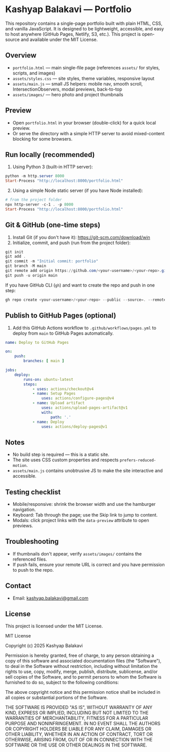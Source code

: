 # Kashyap Balakavi — Portfolio

This repository contains a single-page portfolio built with plain HTML, CSS, and vanilla JavaScript. It is designed to be lightweight, accessible, and easy to host anywhere (GitHub Pages, Netlify, S3, etc.). This project is open-source and available under the MIT License.

## Overview

- `portfolio.html` — main single-file page (references `assets/` for styles, scripts, and images)
- `assets/styles.css` — site styles, theme variables, responsive layout
- `assets/main.js` — small JS helpers: mobile nav, smooth scroll, IntersectionObservers, modal previews, back-to-top
- `assets/images/` — hero photo and project thumbnails

## Preview

- Open `portfolio.html` in your browser (double-click) for a quick local preview.
- Or serve the directory with a simple HTTP server to avoid mixed-content blocking for some browsers.

## Run locally (recommended)

1. Using Python 3 (built-in HTTP server):

```powershell
python -m http.server 8000
Start-Process "http://localhost:8000/portfolio.html"
```

2. Using a simple Node static server (if you have Node installed):

```powershell
# from the project folder
npx http-server -c-1 . -p 8000
Start-Process "http://localhost:8000/portfolio.html"
```

## Git & GitHub (one-time steps)

1. Install Git (if you don't have it): https://git-scm.com/download/win
2. Initialize, commit, and push (run from the project folder):

```powershell
git init
git add .
git commit -m "Initial commit: portfolio"
git branch -M main
git remote add origin https://github.com/<your-username>/<your-repo>.git
git push -u origin main
```

If you have GitHub CLI (`gh`) and want to create the repo and push in one step:

```powershell
gh repo create <your-username>/<your-repo> --public --source=. --remote=origin --push
```

## Publish to GitHub Pages (optional)

1. Add this GitHub Actions workflow to `.github/workflows/pages.yml` to deploy from `main` to GitHub Pages automatically.

```yaml
name: Deploy to GitHub Pages

on:
	push:
		branches: [ main ]

jobs:
	deploy:
		runs-on: ubuntu-latest
		steps:
			- uses: actions/checkout@v4
			- name: Setup Pages
				uses: actions/configure-pages@v4
			- name: Upload artifact
				uses: actions/upload-pages-artifact@v1
				with:
					path: '.'
			- name: Deploy
				uses: actions/deploy-pages@v1
```

## Notes

- No build step is required — this is a static site.
- The site uses CSS custom properties and respects `prefers-reduced-motion`.
- `assets/main.js` contains unobtrusive JS to make the site interactive and accessible.

## Testing checklist

- Mobile/responsive: shrink the browser width and use the hamburger navigation.
- Keyboard: Tab through the page; use the Skip link to jump to content.
- Modals: click project links with the `data-preview` attribute to open previews.

## Troubleshooting

- If thumbnails don't appear, verify `assets/images/` contains the referenced files.
- If push fails, ensure your remote URL is correct and you have permission to push to the repo.

## Contact

- Email: kashyap.balakavi@gmail.com

## License

This project is licensed under the MIT License.

MIT License

Copyright (c) 2025 Kashyap Balakavi

Permission is hereby granted, free of charge, to any person obtaining a copy
of this software and associated documentation files (the "Software"), to deal
in the Software without restriction, including without limitation the rights
to use, copy, modify, merge, publish, distribute, sublicense, and/or sell
copies of the Software, and to permit persons to whom the Software is
furnished to do so, subject to the following conditions:

The above copyright notice and this permission notice shall be included in all
copies or substantial portions of the Software.

THE SOFTWARE IS PROVIDED "AS IS", WITHOUT WARRANTY OF ANY KIND, EXPRESS OR
IMPLIED, INCLUDING BUT NOT LIMITED TO THE WARRANTIES OF MERCHANTABILITY,
FITNESS FOR A PARTICULAR PURPOSE AND NONINFRINGEMENT. IN NO EVENT SHALL THE
AUTHORS OR COPYRIGHT HOLDERS BE LIABLE FOR ANY CLAIM, DAMAGES OR OTHER
LIABILITY, WHETHER IN AN ACTION OF CONTRACT, TORT OR OTHERWISE, ARISING FROM,
OUT OF OR IN CONNECTION WITH THE SOFTWARE OR THE USE OR OTHER DEALINGS IN THE
SOFTWARE.
